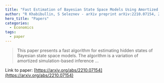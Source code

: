 ```yaml
---
title: "Fast Estimation of Bayesian State Space Models Using Amortized Simulation-Based Inference"
author: "R Khabibullin, S Seleznev - arXiv preprint arXiv:2210.07154, 2022 - arxiv.org"
hero_title: "Papers"
categories:
  - Economics
tags:
  - paper
---
```



>This paper presents a fast algorithm for estimating hidden states of Bayesian state space models. The algorithm is a variation of amortized simulation-based inference …

Link to paper: [https://arxiv.org/abs/2210.07154](https://arxiv.org/abs/2210.07154)
